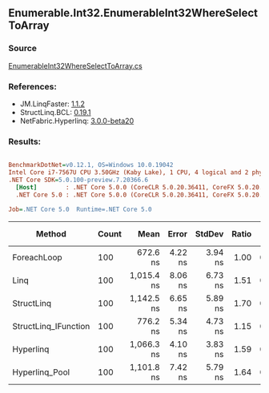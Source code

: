 ﻿## Enumerable.Int32.EnumerableInt32WhereSelectToArray

### Source
[EnumerableInt32WhereSelectToArray.cs](../LinqBenchmarks/Enumerable/Int32/EnumerableInt32WhereSelectToArray.cs)

### References:
- JM.LinqFaster: [1.1.2](https://www.nuget.org/packages/JM.LinqFaster/1.1.2)
- StructLinq.BCL: [0.19.1](https://www.nuget.org/packages/StructLinq.BCL/0.19.1)
- NetFabric.Hyperlinq: [3.0.0-beta20](https://www.nuget.org/packages/NetFabric.Hyperlinq/3.0.0-beta20)

### Results:
``` ini

BenchmarkDotNet=v0.12.1, OS=Windows 10.0.19042
Intel Core i7-7567U CPU 3.50GHz (Kaby Lake), 1 CPU, 4 logical and 2 physical cores
.NET Core SDK=5.0.100-preview.7.20366.6
  [Host]        : .NET Core 5.0.0 (CoreCLR 5.0.20.36411, CoreFX 5.0.20.36411), X64 RyuJIT
  .NET Core 5.0 : .NET Core 5.0.0 (CoreCLR 5.0.20.36411, CoreFX 5.0.20.36411), X64 RyuJIT

Job=.NET Core 5.0  Runtime=.NET Core 5.0  

```
|               Method | Count |       Mean |   Error |  StdDev | Ratio |  Gen 0 | Gen 1 | Gen 2 | Allocated | CacheMisses/Op | BranchMispredictions/Op |
|--------------------- |------ |-----------:|--------:|--------:|------:|-------:|------:|------:|----------:|---------------:|------------------------:|
|          ForeachLoop |   100 |   672.6 ns | 4.22 ns | 3.94 ns |  1.00 | 0.4358 |     - |     - |     912 B |              3 |                       3 |
|                 Linq |   100 | 1,015.4 ns | 8.06 ns | 6.73 ns |  1.51 | 0.3967 |     - |     - |     832 B |              4 |                       4 |
|           StructLinq |   100 | 1,142.5 ns | 6.65 ns | 5.89 ns |  1.70 | 0.1450 |     - |     - |     304 B |              3 |                       2 |
| StructLinq_IFunction |   100 |   776.2 ns | 5.34 ns | 4.73 ns |  1.15 | 0.1450 |     - |     - |     304 B |              2 |                       2 |
|            Hyperlinq |   100 | 1,066.3 ns | 4.10 ns | 3.83 ns |  1.59 | 0.1259 |     - |     - |     264 B |              2 |                       2 |
|       Hyperlinq_Pool |   100 | 1,101.8 ns | 7.42 ns | 5.79 ns |  1.64 | 0.0458 |     - |     - |      96 B |              1 |                       2 |
